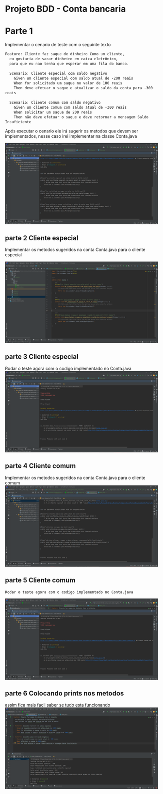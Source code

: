 # Projeto BDD - Conta bancaria

# Parte 1
 Implementar o cenario de teste com o seguinte texto

```cucumber
Feature: Cliente faz saque de dinheiro Como um cliente,
  eu gostaria de sacar dinheiro em caixa eletrônico,
  para que eu nao tenha que esperar em uma fila do banco.

  Scenario: Cliente especial com saldo negativo
    Given um cliente especial com saldo atual de -200 reais
    When for solicitado um saque no valor de 100 reais
    Then deve efetuar o saque e atualizar o saldo da conta para -300 reais

  Scenario: Cliente comum com saldo negativo
    Given um cliente comum com saldo atual de -300 reais
    When solicitar um saque de 200 reais
    Then não deve efetuar o saque e deve retornar a mensagem Saldo Insuficiente
```

Após executar o cenario ele irá sugerir os metodos que devem ser implementados, nesse caso irei implementar na classe
Conta.java

![img.png](imgs/img.png)

## parte 2 Cliente especial
 Implementar os metodos sugeridos na conta Conta.java para o cliente especial
 
![img_1.png](imgs/img_1.png)

## parte 3 Cliente especial
 Rodar o teste agora com o codigo implementado no Conta.java
 ![img3.png](imgs/img3.png)

## parte 4 Cliente comum
 Implementar os metodos sugeridos na conta Conta.java para o cliente comum
![img4.png](imgs/img4.png)

## parte 5 Cliente comum
    Rodar o teste agora com o codigo implementado no Conta.java
![img5.png](imgs/img5.png)

## parte 6 Colocando prints nos metodos
assim fica mais facil saber se tudo esta funcionando
![img.png](imgs/img6.png)